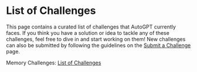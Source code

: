 # List of Challenges

This page contains a curated list of challenges that AutoGPT currently faces. If you think you have a solution or idea to tackle any of these challenges, feel free to dive in and start working on them! New challenges can also be submitted by following the guidelines on the [Submit a Challenge](challenges/submit.md) page.

Memory Challenges: [List of Challenges](memory/introduction.md)
